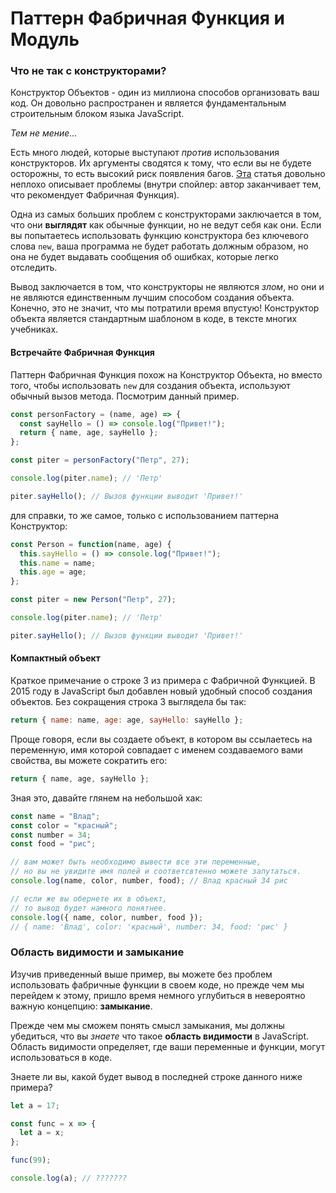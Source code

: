 # Паттерн Фабричная Функция и Модуль

### Что не так с конструкторами?

Конструктор Объектов - один из миллиона способов организовать ваш код. Он довольно распространен и является фундаментальным строительным блоком языка JavaScript.

_Тем не мение..._

Есть много людей, которые выступают _против_ использования конструкторов. Их аргументы сводятся к тому, что если вы не будете осторожны, то есть высокий риск появления багов. [Эта](https://tsherif.wordpress.com/2013/08/04/constructors-are-bad-for-javascript/) статья довольно неплохо описывает проблемы (внутри спойлер: автор заканчивает тем, что рекомендует Фабричная Функция).

Одна из самых больших проблем с конструкторами заключается в том, что они **выглядят** как обычные функции, но не ведут себя как они. Если вы попытаетесь использовать функцию конструктора без ключевого слова `new`, ваша программа не будет работать должным образом, но она не будет выдавать сообщения об ошибках, которые легко отследить.

Вывод заключается в том, что конструкторы не являются _злом_, но они и не являются единственным лучшим способом создания объекта. Конечно, это не значит, что мы потратили время впустую! Конструктор объекта является стандартным шаблоном в коде, в тексте многих учебниках.

#### Встречайте Фабричная Функция

Паттерн Фабричная Функция похож на Конструктор Объекта, но вместо того, чтобы использовать `new` для создания объекта, используют обычный вызов метода. Посмотрим данный пример.

```javascript
const personFactory = (name, age) => {
  const sayHello = () => console.log("Привет!");
  return { name, age, sayHello };
};

const piter = personFactory("Петр", 27);

console.log(piter.name); // 'Петр'

piter.sayHello(); // Вызов функции выводит 'Привет!'
```

для справки, то же самое, только с использованием паттерна Конструктор:

```javascript
const Person = function(name, age) {
  this.sayHello = () => console.log("Привет!");
  this.name = name;
  this.age = age;
};

const piter = new Person("Петр", 27);

console.log(piter.name); // 'Петр'

piter.sayHello(); // Вызов функции выводит 'Привет!'
```

#### Компактный объект

Краткое примечание о строке 3 из примера с Фабричной Функцией. В 2015 году в JavaScript был добавлен новый удобный способ создания объектов. Без сокращения строка 3 выглядела бы так:

```javascript
return { name: name, age: age, sayHello: sayHello };
```

Проще говоря, если вы создаете объект, в котором вы ссылаетесь на переменную, имя которой совпадает с именем создаваемого вами свойства, вы можете сократить его:

```javascript
return { name, age, sayHello };
```

Зная это, давайте глянем на небольшой хак:

```javascript
const name = "Влад";
const color = "красный";
const number = 34;
const food = "рис";

// вам может быть необходимо вывести все эти переменные,
// но вы не увидите имя полей и соответсвтенно можете запутаться.
console.log(name, color, number, food); // Влад красный 34 рис

// если же вы обернете их в объект,
// то вывод будет намного понятнее.
console.log({ name, color, number, food });
// { name: 'Влад', color: 'красный', number: 34, food: 'рис' }
```

### Область видимости и замыкание

Изучив приведенный выше пример, вы можете без проблем использовать фабричные функции в своем коде, но прежде чем мы перейдем к этому, пришло время немного углубиться в невероятно важную концепцию: **замыкание**.

Прежде чем мы сможем понять смысл замыкания, мы должны убедиться, что вы _знаете_ что такое **область видимости** в JavaScript. Область видимости определяет, где ваши переменные и функции, могут использоваться в коде.

Знаете ли вы, какой будет вывод в последней строке данного ниже примера?

```javascript
let a = 17;

const func = x => {
  let a = x;
};

func(99);

console.log(a); // ???????
```
